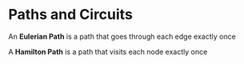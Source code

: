 # Paths and Circuits
An **Eulerian Path** is a path that goes through each edge exactly once

A **Hamilton Path** is a path that visits each node exactly once